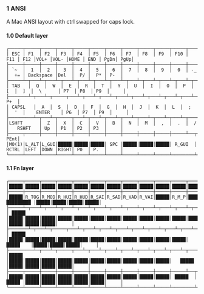 ### 1  ANSI
A Mac ANSI layout with ctrl swapped for caps lock.

#### 1.0 Default layer
    ┌─────┬─────┬─────┬─────┬─────┬─────┬─────┬─────┬─────┬─────┬─────┬─────┬─────┬─────┬─────┬─────┬─────┬─────┬─────┐
    │ ESC │ F1  │ F2  │ F3  │ F4  │ F5  │ F6  │ F7  │ F8  │ F9  │ F10 │ F11 │ F12 │VOL+ │VOL- │HOME │ END │ PgDn│ PgUp│
    ├─────┼─────┼─────┼─────┼─────┼─────┼─────┼─────┼─────┼─────┼─────┼─────┼─────┼───────────┼─────┼─────┼─────┼─────┤
    │ `~  │  1  │  2  │  3  │  4  │  5  │  6  │  7  │  8  │  9  │  0  │ -_  │  += │ Backspace │Del  │  P/ │  P* │ P-  │
    ├─────┴─┬───┴─┬───┴─┬───┴─┬───┴─┬───┴─┬───┴─┬───┴─┬───┴─┬───┴─┬───┴─┬───┴─┬───┴─┬─────────┼─────┼─────┼─────┼─────┤
    │ TAB   │  Q  │  W  │  E  │  R  │  T  │  Y  │  U  │  I  │  O  │  P  │  [  │  ]  │  \      │ P7  │ P8  │ P9  │     │
    ├───────┴─┬───┴─┬─────┬───┴─┬───┴─┬───┴─┬───┴─┬───┴─┬───┴─┬───┴─┬───┴─┬───┴─┬───┴─────────┼─────┼─────┼─────┤ P+  │
    │ CAPSL   │  A  │  S  │  D  │  F  │  G  │  H  │  J  │  K  │  L  │  ;  │  '  │    ENTER    │ P6  │ P7  │ P9  │     │
    ├─────────┴─┬───┴─┬─────┬───┴─┬───┴─┬───┴─┬───┴─┬───┴─┬───┴─┬───┴─┬───┴─┬───┴───────┬─────┼─────┼─────┼─────┼─────┤
    │LSHFT      │  Z  │  X  │  C  │  V  │  B  │  N  │  M  │  ,  │  .  │  /  │   RSHFT   │ Up  │ P1  │ P2  │ P3  │     │
    ├─────┬─────┼─────┼─────┼─────┼─────┼─────┼─────┼─────┼─────┼─────┴──┬──┴─────┬─────┼─────┼─────┼─────┼─────┤ PEnt│
    │MO(1)│L_ALT│L_GUI│█████│█████│█████│ SPC │█████│█████│█████│ R_GUI  │  RCTRL │LEFT │DOWN │RIGHT│ P0  │ P.  │     │
    └─────┴─────┴─────┴─────┴─────┴─────┴─────┴─────┴─────┴─────┴────────┴────────┴─────┴─────┴─────┴─────┴─────┴─────┘
#### 1.1 Fn layer
    ┌─────┬─────┬─────┬─────┬─────┬─────┬─────┬─────┬─────┬─────┬─────┬─────┬─────┬─────┬─────┬─────┬─────┬─────┬─────┐
    │█████│█████│█████│█████│█████│█████│█████│█████│█████│█████│█████│█████│█████│█████│█████│█████│█████│█████│█████│
    ├─────┼─────┼─────┼─────┼─────┼─────┼─────┼─────┼─────┼─────┼─────┼─────┼─────┼───────────┼─────┼─────┼─────┼─────┤
    │█████│R_TOG│R_MOD│R_HUI│R_HUD│R_SAI│R_SAD│R_VAD│R_VAI│█████│R_M_P│█████│█████│ █████████ │█████│█████│█████│█████│
    ├─────┴─┬───┴─┬───┴─┬───┴─┬───┴─┬───┴─┬───┴─┬───┴─┬───┴─┬───┴─┬───┴─┬───┴─┬───┴─┬─────────┼─────┼─────┼─────┼─────┤
    │ █████ │█████│█████│█████│█████│█████│█████│█████│█████│█████│█████│█████│█████│█████    │█████│█████│█████│     │
    ├───────┴─┬───┴─┬─────┬───┴─┬───┴─┬───┴─┬───┴─┬───┴─┬───┴─┬───┴─┬───┴─┬───┴─┬───┴─────────┼─────┼─────┼─────┤█████│
    │ █████   │█████│█████│█████│█████│█████│█████│█████│█████│█████│█████│█████│    █████    │█████│█████│█████│     │
    ├─────────┴─┬───┴─┬─────┬───┴─┬───┴─┬───┴─┬───┴─┬───┴─┬───┴─┬───┴─┬───┴─┬───┴───────┬─────┼─────┼─────┼─────┼─────┤
    │█████      │█████│█████│█████│█████│█████│█████│█████│█████│█████│█████│   █████   │█████│█████│█████│█████│     │
    ├─────┬─────┼─────┼─────┼─────┼─────┼─────┼─────┼─────┼─────┼─────┴──┬──┴─────┬─────┼─────┼─────┼─────┼─────┤█████│
    │█████│█████│█████│█████│█████│█████│█████│█████│█████│█████│ █████  │  █████ │█████│█████│█████│█████│█████│     │
    └─────┴─────┴─────┴─────┴─────┴─────┴─────┴─────┴─────┴─────┴────────┴────────┴─────┴─────┴─────┴─────┴─────┴─────┘
